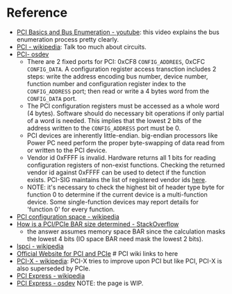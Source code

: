 # Reference
- [PCI Basics and Bus Enumeration - youtube](https://www.youtube.com/watch?v=qhIHu8mFrdg): this video explains the bus enumeration process pretty clearly.
- [PCI - wikipedia](https://en.wikipedia.org/wiki/Peripheral_Component_Interconnect): Talk too much about circuits.
- [PCI- osdev](https://wiki.osdev.org/PCI)
  - There are 2 fixed ports for PCI: 0xCF8 `CONFIG_ADDREES`, 0xCFC `CONFIG_DATA`. A configuration register access transction includes 2 steps: write the address encoding bus number, device number, function number and configuration register index to the `CONFIG_ADDRESS` port; then read or write a 4 bytes word from the `CONFIG_DATA` port.
  - The PCI configuration registers must be accessed as a whole word (4 bytes). Software should do necessary bit operations if only partial of a word is needed. This implies that the lowest 2 bits of the address written to the `CONFIG_ADDRESS` port must be 0.
  - PCI devices are inherently little-endian. big-endian processors like Power PC need perform the proper byte-swapping of data read from or written to the PCI device.
  - Vendor id 0xFFFF is invalid. Hardware returns all 1 bits for reading configuration registers of non-exist functions. Checking the returned vendor id against 0xFFFF can be used to detect if the function exists. PCI-SIG maintains the list of registered vendor ids [here](https://pcisig.com/membership/member-companies).
  - NOTE: it's necessary to check the highest bit of header type byte for function 0 to determine if the current device is a multi-function device. Some single-function devices may report details for 'function 0' for every function.
- [PCI configuration space - wikipedia](https://en.wikipedia.org/wiki/PCI_configuration_space)
- [How is a PCI/PCIe BAR size determined - StackOverflow](https://stackoverflow.com/questions/19006632/how-is-a-pci-pcie-bar-size-determined)
  - the answer assumes memory space BAR since the calculation masks the lowest 4 bits (IO space BAR need mask the lowest 2 bits).
- [lspci - wikipedia](https://en.wikipedia.org/wiki/Lspci)
- [Official Website for PCI and PCIe](https://pcisig.com/) # PCI wiki links to here
- [PCI-X - wikipedia](https://en.wikipedia.org/wiki/PCI-X): PCI-X tries to improve upon PCI but like PCI, PCI-X is also superseded by PCIe.
- [PCI Express - wikipedia](https://en.wikipedia.org/wiki/PCI_Express)
- [PCI Express - osdev](https://wiki.osdev.org/PCI_Express) NOTE: the page is WIP.
